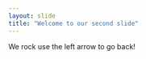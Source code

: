 ```yaml
---
layout: slide 
title: "Welcome to our second slide"
---
```

We rock 
use the left arrow to go back!
